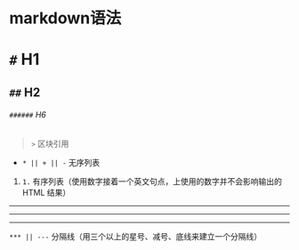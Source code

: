 # markdown语法

# `#` H1

## `##` H2

###### `######` H6

> `>` 区块引用

* `* || + || -` 无序列表

1. `1.` 有序列表（使用数字接着一个英文句点，上使用的数字并不会影响输出的 HTML 结果）

***
*****
---
`*** || ---` 分隔线（用三个以上的星号、减号、底线来建立一个分隔线）

